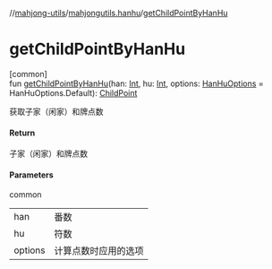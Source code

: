 //[mahjong-utils](../../index.md)/[mahjongutils.hanhu](index.md)/[getChildPointByHanHu](get-child-point-by-han-hu.md)

# getChildPointByHanHu

[common]\
fun [getChildPointByHanHu](get-child-point-by-han-hu.md)(han: [Int](https://kotlinlang.org/api/latest/jvm/stdlib/kotlin/-int/index.html), hu: [Int](https://kotlinlang.org/api/latest/jvm/stdlib/kotlin/-int/index.html), options: [HanHuOptions](-han-hu-options/index.md) = HanHuOptions.Default): [ChildPoint](-child-point/index.md)

获取子家（闲家）和牌点数

#### Return

子家（闲家）和牌点数

#### Parameters

common

| | |
|---|---|
| han | 番数 |
| hu | 符数 |
| options | 计算点数时应用的选项 |
